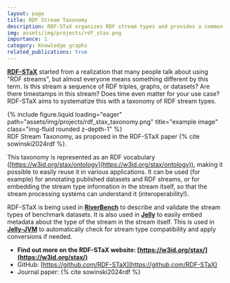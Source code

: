 ```yaml
---
layout: page
title: RDF Stream Taxonomy
description: RDF-STaX organizes RDF stream types and provides a common vocabulary for describing them.
img: assets/img/projects/rdf_stax.png
importance: 1
category: Knowledge graphs
related_publications: true
---
```


**[RDF-STaX](https://w3id.org/stax/)** started from a realization that many people talk about using "RDF streams", but almost everyone means something different by this term. Is this stream a sequence of RDF triples, graphs, or datasets? Are there timestamps in this stream? Does time even matter for your use case? RDF-STaX aims to systematize this with a taxonomy of RDF stream types.

<div class="row">
    <div class="col-sm mt-3 mt-md-0">
        {% include figure.liquid loading="eager" path="assets/img/projects/rdf_stax_taxonomy.png" title="example image" class="img-fluid rounded z-depth-1" %}
    </div>
</div>
<div class="caption">
    RDF Stream Taxonomy, as proposed in the RDF-STaX paper {% cite sowinski2024rdf %}.
</div>

This taxonomy is represented as an RDF vocabulary ([https://w3id.org/stax/ontology](https://w3id.org/stax/ontology)), making it possible to easily reuse it in various applications. It can be used (for example) for annotating published datasets and RDF streams, or for embedding the stream type information in the stream itself, so that the stream processing systems can understand it (interoperability!).

RDF-STaX is being used in **[RiverBench](../riverbench)** to describe and validate the stream types of benchmark datasets. It is also used in **[Jelly](../jelly)** to easily embed metadata about the type of the stream in the stream itself. This is used in **[Jelly-JVM](../jelly_jvm)** to automatically check for stream type compatibility and apply conversions if needed.

- **Find out more on the RDF-STaX website: [https://w3id.org/stax/](https://w3id.org/stax/)**
- GitHub: [https://github.com/RDF-STaX](https://github.com/RDF-STaX)
- Journal paper: {% cite sowinski2024rdf %}
